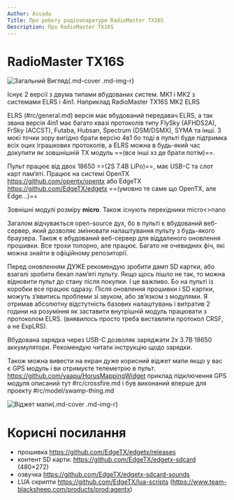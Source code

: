 ```yaml
---
Author: Assada
Title: Про роботу радіоапаратури RadioMaster TX16S
Description: Про RadioMaster TX16S
---
```


# RadioMaster TX16S

![Загальний Вигляд](https://i.imgur.com/sskDh8j.png){.md-cover .md-img-r}

Існує 2 версії з двума типами вбудованих систем. MK1 і MK2 з системами ELRS і 4in1. Наприклад RadioMaster TX16S MK2 ELRS

ELRS (#rc/general.md) версія має вбудований передавач ELRS, а так звана версія 4in1 має багато квазі протоколів типу FlySky (AFHDS2A), FrSky (ACCST), Futaba, Hubsan, Spectrum (DSM/DSMX), SYMA та інші. З моєї точки зору вигідно брати версію 4в1 бо тоді в пульті буде підтримка всіх оцих іграшкових протоколів, а ELRS можна в будь-який час докупити як зовшнішній TX модуль ==(все інші хз де брати потім)==. 

Пульт працює від двох 18650 ==(2S 7.4В LiPo)==, має USB-C та слот карт памʼяті. Працює на системі OpenTX https://github.com/opentx/opentx або EdgeTX https://github.com/EdgeTX/edgetx ==(умовно те саме що OpenTX, але Edge...)==

Зовнішні модулі розміру **micro**. Також існують перехідники micro<>nano

Загалом відчувається open-source дух, бо в пульті є вбудований веб-сервер, який дозволяє змінювати налаштування пульту з будь-якого браузера. Також є вбудований веб-сервер для віддаленого оновлення прошивки. Все трохи топорно, але працює. Багато не очевидних фіч, які можна знайти в офіційному репозиторії. 

Перед оновленням ДУЖЕ рекомендую зробити дамп SD картки, або взагалі зробити бекап памʼяті пульту. Якщо щось пішло не так, то можна відновити пульт до стану після покупки. І це важливо. Бо на пульті із коробки все працює одразу. Після оновлення прошивки і SD картки, можуть зʼявитись проблеми зі звуком, або звʼязком з модулями. Я отримав абсолютну відстутність базових налаштувань і витратив 2 години на розуміння як заставити внутрішній модуль працювати з протоколом ELRS. (виявилось просто треба виставляти протокол CRSF, а не ExpLRS). 

Вбудована зарядка через USB-C дозволяє заряджати 2х 3.7В 18650 аккумулятори. Рекомендую читати інструкцію щодо зарядки.

Також можна вивести на екран дуже корисний віджет мапи якщо у вас є GPS модуль і ви отримуєте телеметрію в пульт. https://github.com/yaapu/HorusMappingWidget приклад підключення GPS модуля описаний тут #rc/crossfire.md і був виконаний вперше для проекту #rc/model/swamp-thing.md

![Віджет мапи](https://i.imgur.com/9jEFtnw.jpg){.md-cover .md-img-r}

# Корисні посилання
* прошивка https://github.com/EdgeTX/edgetx/releases
* контент SD карти: https://github.com/EdgeTX/edgetx-sdcard (480×272)
* озвучка https://github.com/EdgeTX/edgetx-sdcard-sounds
* LUA скрипти https://github.com/EdgeTX/lua-scripts (https://www.team-blacksheep.com/products/prod:agentx)
